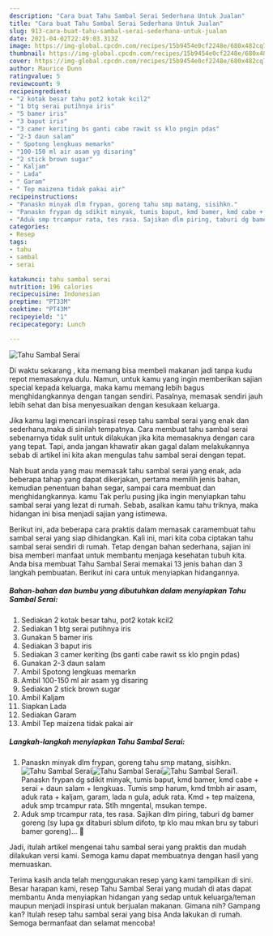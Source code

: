 ```yaml
---
description: "Cara buat Tahu Sambal Serai Sederhana Untuk Jualan"
title: "Cara buat Tahu Sambal Serai Sederhana Untuk Jualan"
slug: 913-cara-buat-tahu-sambal-serai-sederhana-untuk-jualan
date: 2021-04-02T22:49:03.313Z
image: https://img-global.cpcdn.com/recipes/15b9454e0cf2248e/680x482cq70/tahu-sambal-serai-foto-resep-utama.jpg
thumbnail: https://img-global.cpcdn.com/recipes/15b9454e0cf2248e/680x482cq70/tahu-sambal-serai-foto-resep-utama.jpg
cover: https://img-global.cpcdn.com/recipes/15b9454e0cf2248e/680x482cq70/tahu-sambal-serai-foto-resep-utama.jpg
author: Maurice Dunn
ratingvalue: 5
reviewcount: 9
recipeingredient:
- "2 kotak besar tahu pot2 kotak kcil2"
- "1 btg serai putihnya iris"
- "5 bamer iris"
- "3 baput iris"
- "3 camer keriting bs ganti cabe rawit ss klo pngin pdas"
- "2-3 daun salam"
- " Spotong lengkuas memarkn"
- "100-150 ml air asam yg disaring"
- "2 stick brown sugar"
- " Kaljam"
- " Lada"
- " Garam"
- " Tep maizena tidak pakai air"
recipeinstructions:
- "Panaskn minyak dlm frypan, goreng tahu smp matang, sisihkn."
- "Panaskn frypan dg sdikit minyak, tumis baput, kmd bamer, kmd cabe + serai + daun salam + lengkuas. Tumis smp harum, kmd tmbh air asam, aduk rata + kaljam, garam, lada n gula, aduk rata. Kmd + tep maizena, aduk smp trcampur rata. Stlh mngental, msukan tempe."
- "Aduk smp trcampur rata, tes rasa. Sajikan dlm piring, taburi dg bamer goreng (sy lupa gx ditaburi sblum difoto, tp klo mau mkan bru sy taburi bamer goreng)... 🤭"
categories:
- Resep
tags:
- tahu
- sambal
- serai

katakunci: tahu sambal serai 
nutrition: 196 calories
recipecuisine: Indonesian
preptime: "PT33M"
cooktime: "PT43M"
recipeyield: "1"
recipecategory: Lunch

---
```



![Tahu Sambal Serai](https://img-global.cpcdn.com/recipes/15b9454e0cf2248e/680x482cq70/tahu-sambal-serai-foto-resep-utama.jpg)

Di waktu  sekarang , kita memang bisa membeli makanan jadi tanpa kudu repot memasaknya dulu. Namun, untuk kamu yang ingin memberikan sajian special kepada keluarga, maka kamu memang lebih bagus menghidangkannya dengan tangan sendiri. Pasalnya, memasak sendiri jauh lebih sehat dan bisa menyesuaikan dengan kesukaan keluarga.

Jika kamu lagi mencari inspirasi resep tahu sambal serai yang enak dan sederhana,maka di sinilah tempatnya. Cara membuat tahu sambal serai  sebenarnya tidak sulit untuk dilakukan jika kita memasaknya dengan cara yang tepat. Tapi, anda jangan khawatir akan gagal dalam melakukannya 
sebab di artikel ini kita akan mengulas tahu sambal serai dengan tepat.  



Nah buat anda yang mau memasak tahu sambal serai yang enak, ada beberapa tahap yang dapat dikerjakan, pertama memilih jenis bahan, kemudian penentuan bahan segar, sampai cara membuat dan menghidangkannya. kamu Tak perlu pusing jika ingin menyiapkan tahu sambal serai yang lezat di rumah. Sebab, asalkan kamu  tahu triknya, maka hidangan ini bisa menjadi sajian yang istimewa.

Berikut ini, ada beberapa cara praktis  dalam memasak caramembuat tahu sambal serai yang siap dihidangkan. Kali ini, mari kita coba ciptakan tahu sambal serai sendiri di rumah. Tetap dengan bahan sederhana, sajian ini bisa memberi manfaat untuk membantu menjaga kesehatan tubuh kita. Anda bisa membuat Tahu Sambal Serai memakai 13 jenis bahan dan 3 langkah pembuatan. Berikut ini cara untuk menyiapkan hidangannya.

<!--inarticleads1-->

##### Bahan-bahan dan bumbu yang dibutuhkan dalam menyiapkan Tahu Sambal Serai:

1. Sediakan 2 kotak besar tahu, pot2 kotak kcil2
1. Sediakan 1 btg serai putihnya iris
1. Gunakan 5 bamer iris
1. Sediakan 3 baput iris
1. Sediakan 3 camer keriting (bs ganti cabe rawit ss klo pngin pdas)
1. Gunakan 2-3 daun salam
1. Ambil  Spotong lengkuas memarkn
1. Ambil 100-150 ml air asam yg disaring
1. Sediakan 2 stick brown sugar
1. Ambil  Kaljam
1. Siapkan  Lada
1. Sediakan  Garam
1. Ambil  Tep maizena tidak pakai air




<!--inarticleads2-->

##### Langkah-langkah menyiapkan Tahu Sambal Serai:

1. Panaskn minyak dlm frypan, goreng tahu smp matang, sisihkn.
<img src="https://img-global.cpcdn.com/steps/0e9e0f58aff1702b/160x128cq70/tahu-sambal-serai-langkah-memasak-1-foto.jpg" alt="Tahu Sambal Serai"><img src="https://img-global.cpcdn.com/steps/2e0e3840ef014a9f/160x128cq70/tahu-sambal-serai-langkah-memasak-1-foto.jpg" alt="Tahu Sambal Serai"><img src="https://img-global.cpcdn.com/steps/acfb855fbc84f698/160x128cq70/tahu-sambal-serai-langkah-memasak-1-foto.jpg" alt="Tahu Sambal Serai">1. Panaskn frypan dg sdikit minyak, tumis baput, kmd bamer, kmd cabe + serai + daun salam + lengkuas. Tumis smp harum, kmd tmbh air asam, aduk rata + kaljam, garam, lada n gula, aduk rata. Kmd + tep maizena, aduk smp trcampur rata. Stlh mngental, msukan tempe.
1. Aduk smp trcampur rata, tes rasa. Sajikan dlm piring, taburi dg bamer goreng (sy lupa gx ditaburi sblum difoto, tp klo mau mkan bru sy taburi bamer goreng)... 🤭




Jadi, itulah artikel mengenai  tahu sambal serai  yang praktis dan mudah dilakukan versi kami. Semoga kamu dapat membuatnya dengan hasil yang memuaskan. 

Terima kasih anda telah menggunakan resep yang kami tampilkan di sini. Besar harapan kami, resep  Tahu Sambal Serai yang mudah di atas dapat membantu Anda menyiapkan hidangan yang sedap untuk keluarga/teman maupun menjadi inspirasi untuk berjualan makanan. Gimana nih? Gampang kan? Itulah resep tahu sambal serai yang bisa Anda lakukan di rumah. Semoga bermanfaat dan selamat mencoba!

